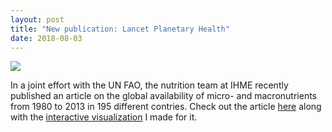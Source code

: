 ```yaml
---
layout: post
title: "New publication: Lancet Planetary Health"
date: 2018-08-03
---
```

<a href="http://nutrition.healthdata.org/global-nutrient-database">
<img class="link post" src="https://pbs.twimg.com/media/DjteCGRWsAELPvN.jpg"/>
</a>
 
In a joint effort with the UN FAO, the nutrition team at IHME recently published 
an article on the global availability of micro- and macronutrients from 1980 to 
2013 in 195 different contries. Check out the article 
[here](https://doi.org/10.1016/S2542-5196(18)30170-0) along with the 
[interactive visualization](http://nutrition.healthdata.org/global-nutrient-database) 
I made for it.  

